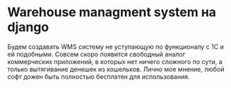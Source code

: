 # Warehouse managment system на  django
Будем создавать WMS систему не уступающую по функционалу с 1С и ей подобными. 
Совсем скоро  появится свободный аналог коммерческих приложений, в которых нет ничего сложного по сути, а только вытягивание денешек из кошельков.
Лично мое мнение, любой софт дожен быть полностью бесплатен для использования.


